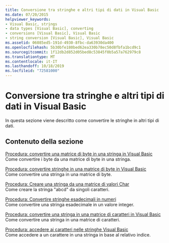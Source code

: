 ```yaml
---
title: Conversione tra stringhe e altri tipi di dati in Visual Basic
ms.date: 07/20/2015
helpviewer_keywords:
- Visual Basic, strings
- data types [Visual Basic], converting
- conversions [Visual Basic], Visual Basic
- string conversion [Visual Basic], Visual Basic
ms.assetid: 06085ed5-191d-4930-8fbc-da63930da400
ms.openlocfilehash: 5b30bfe180bed62ea330b78ec50d8fbfa1bcd9c1
ms.sourcegitcommit: 1f12db2d852d05bed8c53845f0b5a57a762979c8
ms.translationtype: MT
ms.contentlocale: it-IT
ms.lasthandoff: 10/18/2019
ms.locfileid: "72581000"
---
```

# <a name="converting-between-strings-and-other-data-types-in-visual-basic"></a>Conversione tra stringhe e altri tipi di dati in Visual Basic

In questa sezione viene descritto come convertire le stringhe in altri tipi di dati.

## <a name="in-this-section"></a>Contenuto della sezione

[Procedura: convertire una matrice di byte in una stringa in Visual Basic](how-to-convert-an-array-of-bytes-into-a-string.md)  
Come convertire i byte da una matrice di byte in una stringa.

[Procedura: convertire stringhe in una matrice di byte in Visual Basic](how-to-convert-strings-into-an-array-of-bytes.md)  
Come convertire una stringa in una matrice di byte.

[Procedura: Creare una stringa da una matrice di valori Char](how-to-create-a-string-from-an-array-of-char-values.md)  
Come creare la stringa "abcd" da singoli caratteri.

[Procedura: Convertire stringhe esadecimali in numeri](how-to-convert-hexadecimal-strings-to-numbers.md)  
Come convertire una stringa esadecimale in un valore integer.

[Procedura: convertire una stringa in una matrice di caratteri in Visual Basic](how-to-convert-a-string-to-an-array-of-characters.md)  
Come convertire una stringa in una matrice di caratteri.

[Procedura: accedere ai caratteri nelle stringhe Visual Basic](how-to-access-characters-in-strings.md)  
Come accedere a un carattere in una stringa in base al relativo indice.

